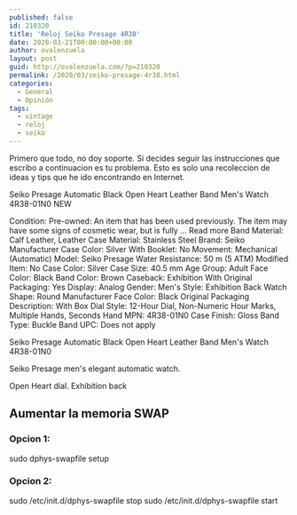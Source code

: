 ```yaml
---
published: false
id: 210320
title: 'Reloj Seiko Presage 4R38'
date: 2020-03-21T00:00:00+00:00
author: ovalenzuela
layout: post
guid: http://ovalenzuela.com/?p=210320
permalink: /2020/03/seiko-presage-4r38.html
categories:
  - General
  - Opinión
tags:
  - vintage
  - reloj
  - seiko
---
```


Primero que todo, no doy soporte. Si decides seguir las instrucciones que escribo a continuacion es tu problema.
Esto es solo una recoleccion de ideas y tips que he ido encontrando en Internet.

Seiko Presage Automatic Black Open Heart Leather Band Men's Watch 4R38-01N0 NEW


Condition:
Pre-owned: An item that has been used previously. The item may have some signs of cosmetic wear, but is fully ... Read more
Band Material:	Calf Leather, Leather
Case Material:	Stainless Steel	Brand:
Seiko
Manufacturer Case Color:	Silver	With Booklet:	No
Movement:	Mechanical (Automatic)	Model:
Seiko Presage
Water Resistance:	50 m (5 ATM)	Modified Item:	No
Case Color:	Silver	Case Size:	40.5 mm
Age Group:	Adult	Face Color:	Black
Band Color:	Brown	Caseback:	Exhibition
With Original Packaging:	Yes	Display:	Analog
Gender:	Men's	Style:	Exhibition Back
Watch Shape:	Round	Manufacturer Face Color:	Black
Original Packaging Description:	With Box	Dial Style:	12-Hour Dial, Non-Numeric Hour Marks, Multiple Hands, Seconds Hand
MPN:
4R38-01N0
Case Finish:	Gloss
Band Type:	Buckle Band	UPC:
Does not apply

Seiko Presage Automatic Black Open Heart Leather Band Men's Watch 4R38-01N0

Seiko Presage men's elegant automatic watch.

Open Heart dial. Exhibition back

## Aumentar la memoria SWAP

### Opcion 1:
sudo dphys-swapfile setup

### Opcion 2:
sudo /etc/init.d/dphys-swapfile stop
sudo /etc/init.d/dphys-swapfile start
